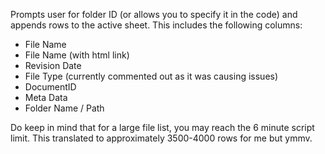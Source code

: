 Prompts user for folder ID (or allows you to specify it in the code) and appends rows to the active sheet. This includes the following columns:
* File Name
* File Name (with html link)
* Revision Date
* File Type (currently commented out as it was causing issues)
* DocumentID
* Meta Data
* Folder Name / Path

Do keep in mind that for a large file list, you may reach the 6 minute script limit. This translated to approximately 3500-4000 rows for me but ymmv.
